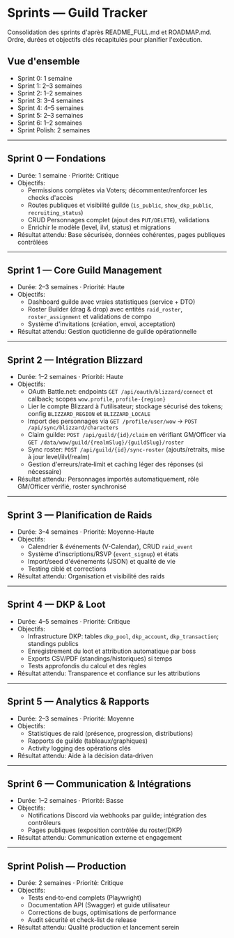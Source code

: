 # Sprints — Guild Tracker

Consolidation des sprints d'après README_FULL.md et ROADMAP.md. Ordre, durées et objectifs clés récapitulés pour planifier l'exécution.

## Vue d'ensemble

- Sprint 0: 1 semaine
- Sprint 1: 2–3 semaines
- Sprint 2: 1–2 semaines
- Sprint 3: 3–4 semaines
- Sprint 4: 4–5 semaines
- Sprint 5: 2–3 semaines
- Sprint 6: 1–2 semaines
- Sprint Polish: 2 semaines

---

## Sprint 0 — Fondations

- Durée: 1 semaine · Priorité: Critique
- Objectifs:
  - Permissions complètes via Voters; décommenter/renforcer les checks d'accès
  - Routes publiques et visibilité guilde (`is_public`, `show_dkp_public`, `recruiting_status`)
  - CRUD Personnages complet (ajout des `PUT/DELETE`), validations
  - Enrichir le modèle (level, ilvl, status) et migrations
- Résultat attendu: Base sécurisée, données cohérentes, pages publiques contrôlées

---

## Sprint 1 — Core Guild Management

- Durée: 2–3 semaines · Priorité: Haute
- Objectifs:
  - Dashboard guilde avec vraies statistiques (service + DTO)
  - Roster Builder (drag & drop) avec entités `raid_roster`, `roster_assignment` et validations de compo
  - Système d'invitations (création, envoi, acceptation)
- Résultat attendu: Gestion quotidienne de guilde opérationnelle

---

## Sprint 2 — Intégration Blizzard

- Durée: 1–2 semaines · Priorité: Haute
- Objectifs:
  - OAuth Battle.net: endpoints `GET /api/oauth/blizzard/connect` et callback; scopes `wow.profile`, `profile-{region}`
  - Lier le compte Blizzard à l'utilisateur; stockage sécurisé des tokens; config `BLIZZARD_REGION` et `BLIZZARD_LOCALE`
  - Import des personnages via `GET /profile/user/wow` → `POST /api/sync/blizzard/characters`
  - Claim guilde: `POST /api/guild/{id}/claim` en vérifiant GM/Officer via `GET /data/wow/guild/{realmSlug}/{guildSlug}/roster`
  - Sync roster: `POST /api/guild/{id}/sync-roster` (ajouts/retraits, mise à jour level/ilvl/realm)
  - Gestion d'erreurs/rate‑limit et caching léger des réponses (si nécessaire)
- Résultat attendu: Personnages importés automatiquement, rôle GM/Officer vérifié, roster synchronisé

---

## Sprint 3 — Planification de Raids

- Durée: 3–4 semaines · Priorité: Moyenne-Haute
- Objectifs:
  - Calendrier & événements (V-Calendar), CRUD `raid_event`
  - Système d'inscriptions/RSVP (`event_signup`) et états
  - Import/seed d'événements (JSON) et qualité de vie
  - Testing ciblé et corrections
- Résultat attendu: Organisation et visibilité des raids

---

## Sprint 4 — DKP & Loot

- Durée: 4–5 semaines · Priorité: Critique
- Objectifs:
  - Infrastructure DKP: tables `dkp_pool`, `dkp_account`, `dkp_transaction`; standings publics
  - Enregistrement du loot et attribution automatique par boss
  - Exports CSV/PDF (standings/historiques) si temps
  - Tests approfondis du calcul et des règles
- Résultat attendu: Transparence et confiance sur les attributions

---

## Sprint 5 — Analytics & Rapports

- Durée: 2–3 semaines · Priorité: Moyenne
- Objectifs:
  - Statistiques de raid (présence, progression, distributions)
  - Rapports de guilde (tableaux/graphiques)
  - Activity logging des opérations clés
- Résultat attendu: Aide à la décision data‑driven

---

## Sprint 6 — Communication & Intégrations

- Durée: 1–2 semaines · Priorité: Basse
- Objectifs:
  - Notifications Discord via webhooks par guilde; intégration des contrôleurs
  - Pages publiques (exposition contrôlée du roster/DKP)
- Résultat attendu: Communication externe et engagement

---

## Sprint Polish — Production

- Durée: 2 semaines · Priorité: Critique
- Objectifs:
  - Tests end‑to‑end complets (Playwright)
  - Documentation API (Swagger) et guide utilisateur
  - Corrections de bugs, optimisations de performance
  - Audit sécurité et check‑list de release
- Résultat attendu: Qualité production et lancement serein
